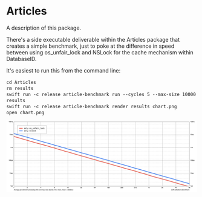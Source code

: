 # Articles

A description of this package.

There's a side executable deliverable within the Articles package that creates a simple benchmark, just to poke at the difference in speed between
using os_unfair_lock and NSLock for the cache mechanism within DatabaseID.

It's easiest to run this from the command line:

    cd Articles
    rm results
    swift run -c release article-benchmark run --cycles 5 --max-size 10000 results
    swift run -c release article-benchmark render results chart.png
    open chart.png
    
![chart of differences](chart.png)
